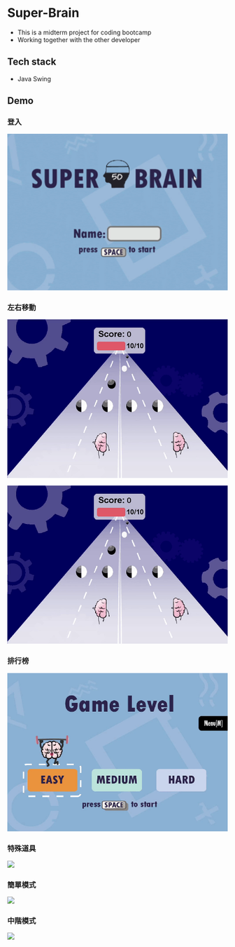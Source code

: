 # Super-Brain

- This is a midterm project for coding bootcamp
- Working together with the other developer

## Tech stack

- Java Swing

## Demo

### 登入

![](./demo_picture/登入.PNG)

### 左右移動

![](./gif/向左.gif)

![](./gif/向右.gif)

### 排行榜

![](./gif/排行榜.gif)

### 特殊道具

![](./gif/特殊道具.gif)

### 簡單模式

![](./gif/easy.gif)

### 中階模式

![](./gif/medium.gif)
